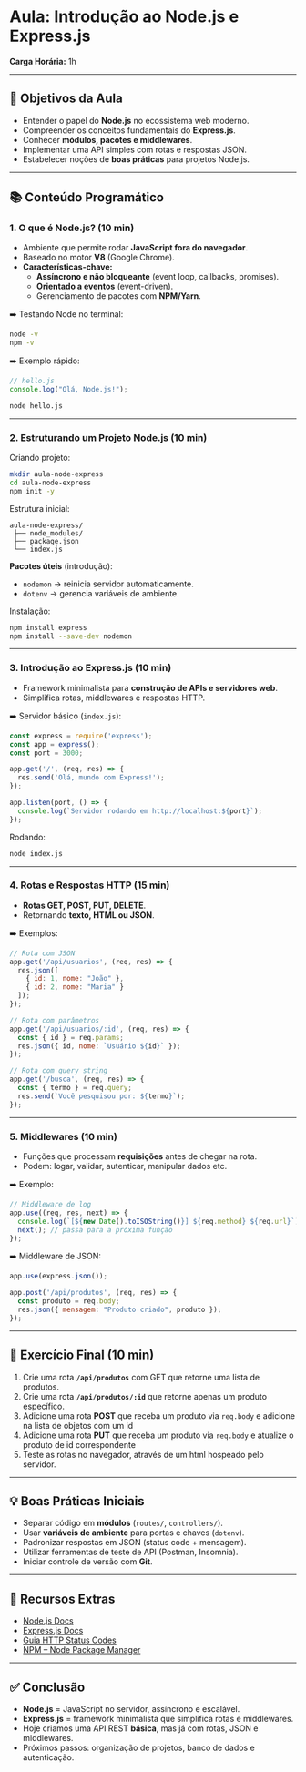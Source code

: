 # Aula: Introdução ao Node.js e Express.js

**Carga Horária:** 1h  

---

## 🎯 Objetivos da Aula
- Entender o papel do **Node.js** no ecossistema web moderno.  
- Compreender os conceitos fundamentais do **Express.js**.  
- Conhecer **módulos, pacotes e middlewares**.  
- Implementar uma API simples com rotas e respostas JSON.  
- Estabelecer noções de **boas práticas** para projetos Node.js.  

---

## 📚 Conteúdo Programático

### 1. O que é Node.js? (10 min)
- Ambiente que permite rodar **JavaScript fora do navegador**.  
- Baseado no motor **V8** (Google Chrome).  
- **Características-chave:**  
  - **Assíncrono e não bloqueante** (event loop, callbacks, promises).  
  - **Orientado a eventos** (event-driven).  
  - Gerenciamento de pacotes com **NPM/Yarn**.  

➡️ Testando Node no terminal:
```bash
node -v
npm -v
```

➡️ Exemplo rápido:
```js
// hello.js
console.log("Olá, Node.js!");
```
```bash
node hello.js
```

---

### 2. Estruturando um Projeto Node.js (10 min)
Criando projeto:
```bash
mkdir aula-node-express
cd aula-node-express
npm init -y
```

Estrutura inicial:
```
aula-node-express/
 ├── node_modules/
 ├── package.json
 └── index.js
```

**Pacotes úteis** (introdução):
- `nodemon` → reinicia servidor automaticamente.  
- `dotenv` → gerencia variáveis de ambiente.  

Instalação:
```bash
npm install express
npm install --save-dev nodemon
```

---

### 3. Introdução ao Express.js (10 min)
- Framework minimalista para **construção de APIs e servidores web**.  
- Simplifica rotas, middlewares e respostas HTTP.  

➡️ Servidor básico (`index.js`):
```js
const express = require('express');
const app = express();
const port = 3000;

app.get('/', (req, res) => {
  res.send('Olá, mundo com Express!');
});

app.listen(port, () => {
  console.log(`Servidor rodando em http://localhost:${port}`);
});
```

Rodando:
```bash
node index.js
```

---

### 4. Rotas e Respostas HTTP (15 min)
- **Rotas GET, POST, PUT, DELETE**.  
- Retornando **texto, HTML ou JSON**.  

➡️ Exemplos:
```js
// Rota com JSON
app.get('/api/usuarios', (req, res) => {
  res.json([
    { id: 1, nome: "João" },
    { id: 2, nome: "Maria" }
  ]);
});

// Rota com parâmetros
app.get('/api/usuarios/:id', (req, res) => {
  const { id } = req.params;
  res.json({ id, nome: `Usuário ${id}` });
});

// Rota com query string
app.get('/busca', (req, res) => {
  const { termo } = req.query;
  res.send(`Você pesquisou por: ${termo}`);
});
```

---

### 5. Middlewares (10 min)
- Funções que processam **requisições** antes de chegar na rota.  
- Podem: logar, validar, autenticar, manipular dados etc.  

➡️ Exemplo:
```js
// Middleware de log
app.use((req, res, next) => {
  console.log(`[${new Date().toISOString()}] ${req.method} ${req.url}`);
  next(); // passa para a próxima função
});
```

➡️ Middleware de JSON:
```js
app.use(express.json());

app.post('/api/produtos', (req, res) => {
  const produto = req.body;
  res.json({ mensagem: "Produto criado", produto });
});
```

---

## 📝 Exercício Final (10 min)
1. Crie uma rota **`/api/produtos`** com GET que retorne uma lista de produtos.  
2. Crie uma rota **`/api/produtos/:id`** que retorne apenas um produto específico.  
3. Adicione uma rota **POST** que receba um produto via `req.body` e adicione na lista de objetos com um id
4. Adicione uma rota **PUT** que receba um produto via `req.body` e
atualize o produto de id correspondente
5. Teste as rotas no navegador, através de um html hospeado pelo servidor.  

---

## 💡 Boas Práticas Iniciais
- Separar código em **módulos** (`routes/`, `controllers/`).  
- Usar **variáveis de ambiente** para portas e chaves (`dotenv`).  
- Padronizar respostas em JSON (status code + mensagem).  
- Utilizar ferramentas de teste de API (Postman, Insomnia).  
- Iniciar controle de versão com **Git**.  

---

## 📌 Recursos Extras
- [Node.js Docs](https://nodejs.org/en/docs/)  
- [Express.js Docs](https://expressjs.com/pt-br/)  
- [Guia HTTP Status Codes](https://developer.mozilla.org/pt-BR/docs/Web/HTTP/Status)  
- [NPM – Node Package Manager](https://www.npmjs.com/)  

---

## ✅ Conclusão
- **Node.js** = JavaScript no servidor, assíncrono e escalável.  
- **Express.js** = framework minimalista que simplifica rotas e middlewares.  
- Hoje criamos uma API REST **básica**, mas já com rotas, JSON e middlewares.  
- Próximos passos: organização de projetos, banco de dados e autenticação.  

